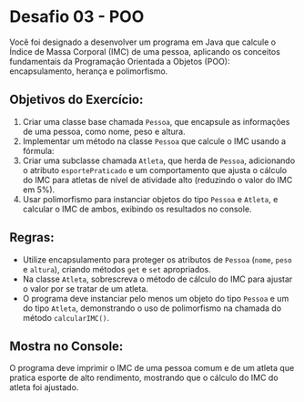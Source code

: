 # Desafio 03 - POO

Você foi designado a desenvolver um programa em Java que calcule o Índice de Massa Corporal (IMC) de uma pessoa, aplicando os conceitos fundamentais da Programação Orientada a Objetos (POO): encapsulamento, herança e polimorfismo.

## Objetivos do Exercício:

1. Criar uma classe base chamada `Pessoa`, que encapsule as informações de uma pessoa, como nome, peso e altura.
2. Implementar um método na classe `Pessoa` que calcule o IMC usando a fórmula:
3. Criar uma subclasse chamada `Atleta`, que herda de `Pessoa`, adicionando o atributo `esportePraticado` e um comportamento que ajusta o cálculo do IMC para atletas de nível de atividade alto (reduzindo o valor do IMC em 5%).
4. Usar polimorfismo para instanciar objetos do tipo `Pessoa` e `Atleta`, e calcular o IMC de ambos, exibindo os resultados no console.

## Regras:

- Utilize encapsulamento para proteger os atributos de `Pessoa` (`nome`, `peso` e `altura`), criando métodos `get` e `set` apropriados.
- Na classe `Atleta`, sobrescreva o método de cálculo do IMC para ajustar o valor por se tratar de um atleta.
- O programa deve instanciar pelo menos um objeto do tipo `Pessoa` e um do tipo `Atleta`, demonstrando o uso de polimorfismo na chamada do método `calcularIMC()`.

## Mostra no Console:

O programa deve imprimir o IMC de uma pessoa comum e de um atleta que pratica esporte de alto rendimento, mostrando que o cálculo do IMC do atleta foi ajustado.
